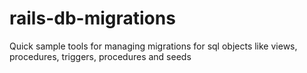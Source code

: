 # rails-db-migrations
Quick sample tools for managing migrations for sql objects like views, procedures, triggers, procedures and seeds
